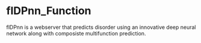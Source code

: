 # flDPnn_Function
flDPnn is a webserver that predicts disorder using an innovative deep neural network along with composiste multifunction prediction.

